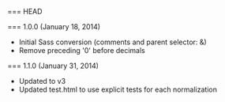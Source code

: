 === HEAD

=== 1.0.0 (January 18, 2014)

* Initial Sass conversion (comments and parent selector: &)
* Remove preceding '0' before decimals

=== 1.1.0 (January 31, 2014)
* Updated to v3
* Updated test.html to use explicit tests for each normalization